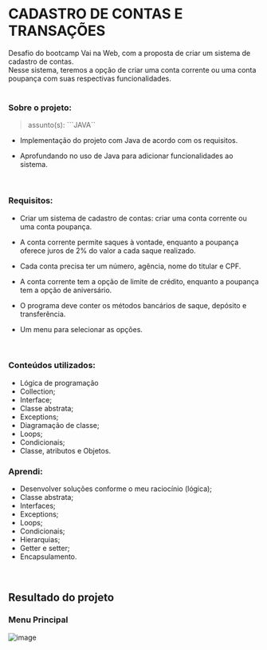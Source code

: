 # CADASTRO DE CONTAS E TRANSAÇÕES

Desafio do bootcamp Vai na Web, com a proposta de criar um sistema de cadastro de contas. <br>
Nesse sistema, teremos a opção de criar uma conta corrente ou uma conta poupança com suas respectivas funcionalidades.
<br><br>
### Sobre o projeto:


  >assunto(s): ```JAVA`` 
  
 - Implementação do projeto com Java de acordo com os requisitos.

 - Aprofundando no uso de Java para adicionar funcionalidades ao sistema.
<br>

### Requisitos:

- Criar um sistema de cadastro de contas: criar uma conta corrente ou uma conta poupança.

- A conta corrente permite saques à vontade, enquanto a poupança oferece juros de 2% do valor a cada saque realizado.

- Cada conta precisa ter um número, agência, nome do titular e CPF.

- A conta corrente tem a opção de limite de crédito, enquanto a poupança tem a opção de aniversário.

- O programa deve conter os métodos bancários de saque, depósito e transferência.

- Um menu para selecionar as opções.
<br>

### Conteúdos utilizados:

 - Lógica de programação 
 - Collection;
 - Interface;
 - Classe abstrata;
 - Exceptions;
 - Diagramação de classe;
 - Loops;
 - Condicionais;
 - Classe, atributos e Objetos.

### Aprendi:

-	Desenvolver soluções conforme o meu raciocínio (lógica);
- Classe abstrata;
-	Interfaces;
-	Exceptions;
-	Loops;
-	Condicionais;
-	Hierarquias;
-	Getter e setter;
-	Encapsulamento.

<br>

## Resultado do projeto
### Menu Principal 
![image](https://github.com/Bianca-Leal/vnw-desafio-conta-nubank/assets/106701388/b84c74f2-01d4-4bec-8685-a3031a7e8872)
